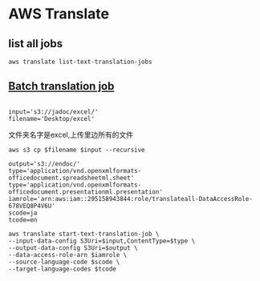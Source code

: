 # AWS Translate
## list all jobs

```
aws translate list-text-translation-jobs
```

## [Batch translation job](https://docs.aws.amazon.com/cli/latest/reference/translate/start-text-translation-job.html)

```

input='s3://jadoc/excel/'
filename='Desktop/excel'
```
文件夹名字是excel,上传里边所有的文件
```
aws s3 cp $filename $input --recursive
```

```
output='s3://endoc/'
type='application/vnd.openxmlformats-officedocument.spreadsheetml.sheet'
type='application/vnd.openxmlformats-officedocument.presentationml.presentation'
iamrole='arn:aws:iam::295158943844:role/translateall-DataAccessRole-678VEQ8P4V6U'
scode=ja
tcode=en

```

```
aws translate start-text-translation-job \
--input-data-config S3Uri=$input,ContentType=$type \
--output-data-config S3Uri=$output \
--data-access-role-arn $iamrole \
--source-language-code $scode \
--target-language-codes $tcode

```
